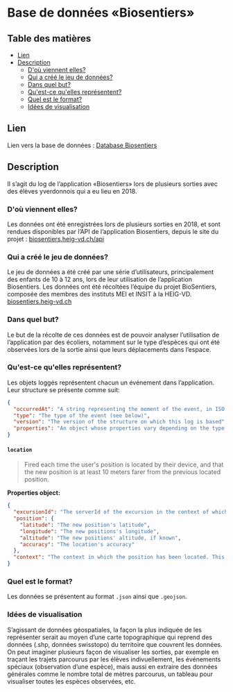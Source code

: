 # Base de données «Biosentiers»

## Table des matières

- [Lien](#database)
- [Description](#description)
  - [D'où viennent elles?](#ou)
  - [Qui a créé le jeu de données?](#qui)
  - [Dans quel but?](#but)
  - [Qu'est-ce qu'elles représentent?](#quoi)
  - [Quel est le format?](#format)
  - [Idées de visualisation](#idee)


## Lien
Lien vers la base de données : [Database Biosentiers](https://biosentiers.heig-vd.ch/api/trails/8c8c2474-4375-4121-95d3-763f381717df/data-package)

## Description
Il s’agit du log de l’application «Biosentiers» lors de plusieurs sorties avec des élèves yverdonnois qui a eu lieu en 2018.


### D'où viennent elles?
Les données ont été enregistrées lors de plusieurs sorties en 2018, et sont rendues disponibles par l’API de l’application Biosentiers, depuis le site du projet : [biosentiers.heig-vd.ch/api](https://biosentiers.heig-vd.ch/api)

### Qui a créé le jeu de données?
Le jeu de données a été créé par une série d’utilisateurs, principalement des enfants de 10 à 12 ans, lors de leur utilisation de l’application Biosentiers. Les données ont été récoltées l’équipe du projet BioSentiers, composée des membres des instituts MEI et INSIT à la HEIG-VD. [biosentiers.heig-vd.ch](https://biosentiers.heig-vd.ch/landing/)

### Dans quel but?
Le but de la récolte de ces données est de pouvoir analyser l’utilisation de l’application par des écoliers, notamment sur le type d’espèces qui ont été observées lors de la sortie ainsi que leurs déplacements dans l’espace.

### Qu'est-ce qu'elles représentent?

Les objets loggés représentent chacun un événement dans l’application. Leur structure se présente comme suit:

```json
{
  "occurredAt": "A string representing the moment of the event, in ISO format",
  "type": "The type of the event (see below)",
  "version": "The version of the structure on which this log is based",
  "properties": "An object whose properties vary depending on the type of the log (see below)"
}
```


#### `location`

> Fired each time the user's position is located by their device, and that the new position is at least 10 meters farer from the previous located position.

**Properties object:**

```json
{
  "excursionId": "The serverId of the excursion in the context of which the position has been located",
  "position": {
    "latitude": "The new position's latitude",
    "longitude": "The new positions's longitude",
    "altitude": "The new positions' altitude, if known",
    "accuracy": "The location's accuracy"
  },
  "context": "The context in which the position has been located. This can be either on an excursion's card page (excursionCard) or when in the AR view (ar)."
}
```

### Quel est le format?
Les données se présentent au format ```.json``` ainsi que ```.geojson```.

### Idées de visualisation
S’agissant de données géospatiales, la façon la plus indiquée de les représenter serait au moyen d’une carte topographique qui reprend des données (.shp, données swisstopo) du territoire que couvrent les données. On peut imaginer plusieurs façon de visualiser les sorties, par exemple en traçant les trajets parcourus par les élèves indivuellement, les événements spéciaux (observation d’une espèce), mais aussi en extraire des données générales comme le nombre total de mètres parcourus, un tableau pour visualiser toutes les espèces observées, etc. 
